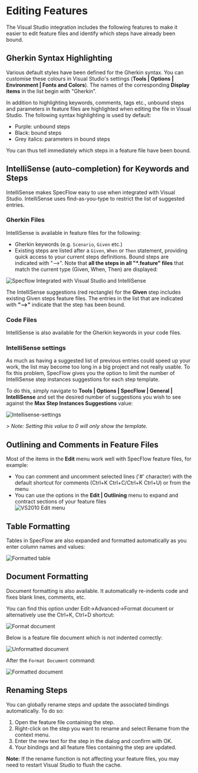 # Editing Features

The Visual Studio integration includes the following features to make it easier to edit feature files and identify which steps have already been bound.

## Gherkin Syntax Highlighting

Various default styles have been defined for the Gherkin syntax. You can customise these colours in Visual Studio's settings (**Tools | Options | Environment | Fonts and Colors**). The names of the corresponding **Display items** in the list begin with "Gherkin".

In addition to highlighting keywords, comments, tags etc., unbound steps and parameters in feature files are highlighted when editing the file in Visual Studio. The following syntax highlighting is used by default:  

* Purple: unbound steps
* Black: bound steps
* Grey italics: parameters in bound steps

You can thus tell immediately which steps in a feature file have been bound.

## IntelliSense (auto-completion) for Keywords and Steps

IntelliSense makes SpecFlow easy to use when integrated with Visual Studio. IntelliSense uses find-as-you-type to restrict the list of suggested entries.

### Gherkin Files

IntelliSense is available in feature files for the following:  

* Gherkin keywords (e.g. `Scenario`, `Given` etc.)
* Existing steps are listed after a `Given`, `When` or `Then` statement, providing quick access to your current steps definitions. Bound steps are indicated with "-->". Note that **all the steps in all "*.feature" files** that match the current type (Given, When, Then) are displayed:  

![Specflow Integrated with Visual Studio and IntelliSense](/_static/images/intellisense2.png)

The IntelliSense suggestions (red rectangle) for the **Given** step includes existing Given steps feature files. The entries in the list that are indicated with **"-->"** indicate that the step has been bound.

### Code Files

IntelliSense is also available for the Gherkin keywords in your code files.

### IntelliSense settings

As much as having a suggested list of previous entries could speed up your work, the list may become too long in a big project and not really usable. To fix this problem, SpecFlow gives you the option to limit the number of IntelliSense step instances suggestions for each step template.

To do this, simply navigate to **Tools | Options | SpecFlow | General | IntelliSense** and set the desired number of suggestions you wish to see against the **Max Step Instances Suggestions**  value:

![Intellisense-settings](/_static/images/intellisetting.png)

*> Note: Setting this value to 0 will only show the template.*

## Outlining and Comments in Feature Files

Most of the items in the **Edit** menu work well with SpecFlow feature files, for example:

* You can comment and uncomment selected lines ('#' character) with the default shortcut for comments (Ctrl+K Ctrl+C/Ctrl+K Ctrl+U) or from the menu
* You can use the options in the **Edit | Outlining** menu to expand and contract sections of your feature files  
![VS2010 Edit menu](/_static/images/outlining_editor.png) 

## Table Formatting

Tables in SpecFlow are also expanded and formatted automatically as you enter column names and values:

![Formatted table](/_static/images/tablegifvs.gif)  


## Document Formatting

Document formatting is also available. It automatically re-indents code and fixes blank lines, comments, etc.

You can find this option under Edit->Advanced->Format document or alternatively use the Ctrl+K, Ctrl+D shortcut:

![Format document](/_static/images/format-doc.png)

Below is a feature file document which is not indented correctly:

![Unformatted document](/_static/images/format-doc-before.png)

After the `Format Document` command:

![Formatted document](/_static/images/format-doc-after.png)

## Renaming Steps

You can globally rename steps and update the associated bindings automatically. To do so:

1. Open the feature file containing the step.
1. Right-click on the step you want to rename and select Rename from the context menu.
1. Enter the new text for the step in the dialog and confirm with OK.
1. Your bindings and all feature files containing the step are updated.

**Note:** If the rename function is not affecting your feature files, you may need to restart Visual Studio to flush the cache.
